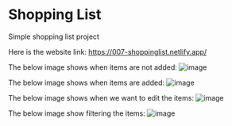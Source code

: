 # Shopping List 

Simple shopping list project

Here is the website link: 
https://007-shoppinglist.netlify.app/

The below image shows when items are not added: ![image](https://github.com/user-attachments/assets/88980a78-6343-4eb9-a5fc-f0adefbd6151)

The below image shows when items are added: ![image](https://github.com/user-attachments/assets/cc37df58-05f0-4e30-961d-824008099ba7)

The below image shows when we want to edit the items: ![image](https://github.com/user-attachments/assets/f6a1daef-2ef5-4d53-b76e-8157a095c617)

The below image show filtering the items: ![image](https://github.com/user-attachments/assets/255ab6e1-10b1-4bfe-bc27-af0117094ae8)








